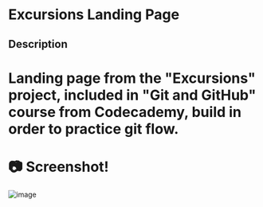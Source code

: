# Excursions Landing Page

## Description 

# Landing page from the "Excursions" project, included in "Git and GitHub" course from Codecademy, build in order to practice git flow.

# :camera: Screenshot!

![image](https://user-images.githubusercontent.com/92500615/192083734-c8f1ce11-a1bb-4f15-a406-c689c5c76a53.png)


